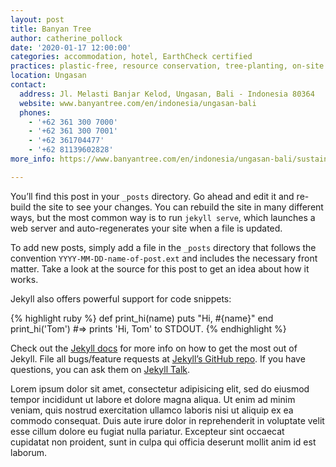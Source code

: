 ```yaml
---
layout: post
title: Banyan Tree
author: catherine_pollock
date: '2020-01-17 12:00:00'
categories: accommodation, hotel, EarthCheck certified
practices: plastic-free, resource conservation, tree-planting, on-site organic garden, community support, cleanups, turtle conservation
location: Ungasan
contact:
  address: Jl. Melasti Banjar Kelod, Ungasan, Bali - Indonesia 80364
  website: www.banyantree.com/en/indonesia/ungasan-bali
  phones:
    - '+62 361 300 7000'
    - '+62 361 300 7001'
    - '+62 361704477'
    - '+62 81139602828'
more_info: https://www.banyantree.com/en/indonesia/ungasan-bali/sustainability

---
```

You’ll find this post in your `_posts` directory. Go ahead and edit it and re-build the site to see your changes. You can rebuild the site in many different ways, but the most common way is to run `jekyll serve`, which launches a web server and auto-regenerates your site when a file is updated.

To add new posts, simply add a file in the `_posts` directory that follows the convention `YYYY-MM-DD-name-of-post.ext` and includes the necessary front matter. Take a look at the source for this post to get an idea about how it works.

Jekyll also offers powerful support for code snippets:

{% highlight ruby %}
def print_hi(name)
  puts "Hi, #{name}"
end
print_hi('Tom')
#=> prints 'Hi, Tom' to STDOUT.
{% endhighlight %}

Check out the [Jekyll docs][jekyll-docs] for more info on how to get the most out of Jekyll. File all bugs/feature requests at [Jekyll’s GitHub repo][jekyll-gh]. If you have questions, you can ask them on [Jekyll Talk][jekyll-talk].

[jekyll-docs]: https://jekyllrb.com/docs/home
[jekyll-gh]:   https://github.com/jekyll/jekyll
[jekyll-talk]: https://talk.jekyllrb.com/

Lorem ipsum dolor sit amet, consectetur adipisicing elit, sed do eiusmod tempor incididunt ut labore et dolore magna aliqua. Ut enim ad minim veniam, quis nostrud exercitation ullamco laboris nisi ut aliquip ex ea commodo consequat. Duis aute irure dolor in reprehenderit in voluptate velit esse cillum dolore eu fugiat nulla pariatur. Excepteur sint occaecat cupidatat non proident, sunt in culpa qui officia deserunt mollit anim id est laborum.
